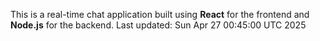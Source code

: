 This is a real-time chat application built using **React** for the frontend and **Node.js** for the backend.
Last updated: Sun Apr 27 00:45:00 UTC 2025
